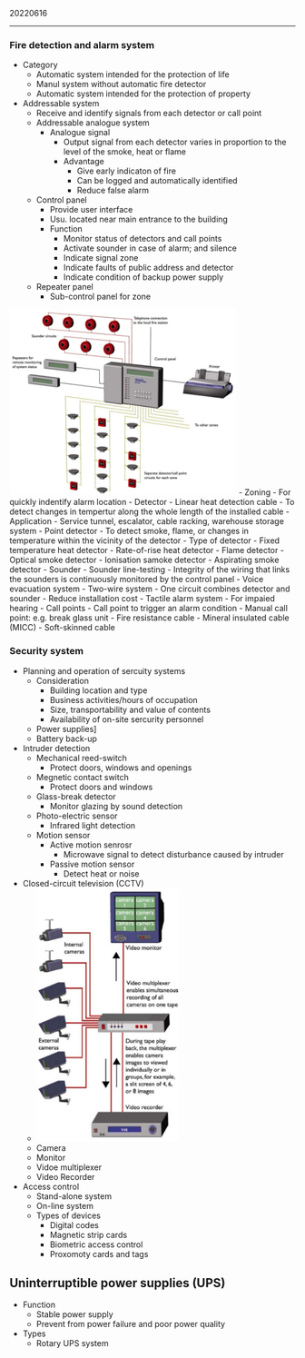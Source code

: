 ﻿20220616

---

### Fire detection and alarm system

- Category
	- Automatic system intended for the protection of life
	- Manul system without automatic fire detector
	- Automatic system intended for the protection of property
- Addressable system
	- Receive and identify signals from each detector or call point
	- Addressable analogue system
		- Analogue signal
			- Output signal from each detector varies in proportion to the level of the smoke, heat or flame
			- Advantage
				- Give early indicaton of fire
				- Can be logged and automatically identified
				- Reduce false alarm
	- Control panel
		- Provide user interface
		- Usu. located near main entrance to the building
		- Function	
			- Monitor status of detectors and call points
			- Activate sounder in case of alarm; and silence
			- Indicate signal zone
			- Indicate faults of public address and detector
			- Indicate condition of backup power supply
	- Repeater panel
		- Sub-control panel for zone
<img src="https://raw.githubusercontent.com/zoe-gif/images/master/20220617101356.png" width="400" height="">
- Zoning
	- For quickly indentify alarm location
- Detector
	- Linear heat detection cable
		- To detect changes in tempertur along the whole length of the installed cable
		- Application
			- Service tunnel, escalator, cable racking, warehouse storage system
	- Point detector
		- To detect smoke, flame, or changes in temperature within the vicinity of the detector
		- Type of detector
			- Fixed temperature heat detector
			- Rate-of-rise heat detector
			- Flame detector
			- Optical smoke detector
			- Ionisation samoke detector
			- Aspirating smoke detector
- Sounder
	-  Sounder line-testing
		- Integrity of the wiring that links the sounders is continuously monitored by the control panel
	- Voice evacuation system
	- Two-wire system
		- One circuit combines detector and sounder
		- Reduce installation cost
	- Tactile alarm system
		-	For impaied hearing
- Call points
	- Call point to trigger an alarm condition
	-	Manual call point: e.g. break glass unit
- Fire resistance cable
	- Mineral insulated cable (MICC)
	- Soft-skinned cable

### Security system

- Planning and operation of sercuity systems
	- Consideration
		- Building location and type
		- Business activities/hours of occupation
		- Size, transportability and value of contents
		- Availability of on-site sercurity personnel
	- Power supplies]
	- Battery back-up
- Intruder detection
	- Mechanical reed-switch
		- Protect doors, windows and openings
	- Megnetic contact switch
		- Protect doors and windows
	- Glass-break detector
		- Monitor glazing by sound detection
	- Photo-electric sensor
		- Infrared light detection
	- Motion sensor
		- Active motion senrosr
			- Microwave signal to detect disturbance caused by intruder
		- Passive motion sensor
			- Detect heat or noise
- Closed-circuit television (CCTV)
	- <img src="https://raw.githubusercontent.com/zoe-gif/images/master/20220624124750.png" width="250" height="">
	- Camera
	- Monitor
	- Vidoe multiplexer
	- Video Recorder
- Access control
	- Stand-alone system
	- On-line system
	- Types of devices
		- Digital codes
		- Magnetic strip cards
		- Biometric access control
		- Proxomoty cards and tags

## Uninterruptible power supplies (UPS)

- Function
	- Stable power supply
	- Prevent from power failure and poor power quality
- Types
	- Rotary UPS system
